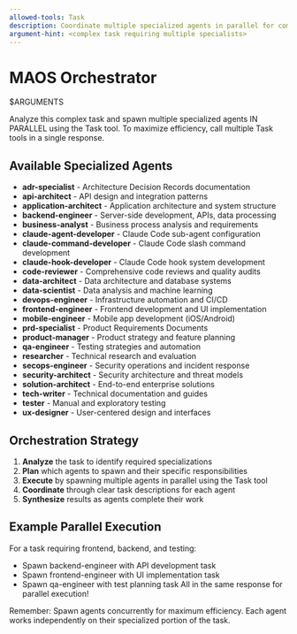 ```yaml
---
allowed-tools: Task
description: Coordinate multiple specialized agents in parallel for complex tasks
argument-hint: <complex task requiring multiple specialists>
---
```


# MAOS Orchestrator

$ARGUMENTS

Analyze this complex task and spawn multiple specialized agents IN PARALLEL using the Task tool.
To maximize efficiency, call multiple Task tools in a single response.

## Available Specialized Agents

- **adr-specialist** - Architecture Decision Records documentation
- **api-architect** - API design and integration patterns
- **application-architect** - Application architecture and system structure
- **backend-engineer** - Server-side development, APIs, data processing
- **business-analyst** - Business process analysis and requirements
- **claude-agent-developer** - Claude Code sub-agent configuration
- **claude-command-developer** - Claude Code slash command development
- **claude-hook-developer** - Claude Code hook system development
- **code-reviewer** - Comprehensive code reviews and quality audits
- **data-architect** - Data architecture and database systems
- **data-scientist** - Data analysis and machine learning
- **devops-engineer** - Infrastructure automation and CI/CD
- **frontend-engineer** - Frontend development and UI implementation
- **mobile-engineer** - Mobile app development (iOS/Android)
- **prd-specialist** - Product Requirements Documents
- **product-manager** - Product strategy and feature planning
- **qa-engineer** - Testing strategies and automation
- **researcher** - Technical research and evaluation
- **secops-engineer** - Security operations and incident response
- **security-architect** - Security architecture and threat models
- **solution-architect** - End-to-end enterprise solutions
- **tech-writer** - Technical documentation and guides
- **tester** - Manual and exploratory testing
- **ux-designer** - User-centered design and interfaces

## Orchestration Strategy

1. **Analyze** the task to identify required specializations
2. **Plan** which agents to spawn and their specific responsibilities
3. **Execute** by spawning multiple agents in parallel using the Task tool
4. **Coordinate** through clear task descriptions for each agent
5. **Synthesize** results as agents complete their work

## Example Parallel Execution

For a task requiring frontend, backend, and testing:
- Spawn backend-engineer with API development task
- Spawn frontend-engineer with UI implementation task
- Spawn qa-engineer with test planning task
All in the same response for parallel execution!

Remember: Spawn agents concurrently for maximum efficiency. Each agent works independently on their specialized portion of the task.